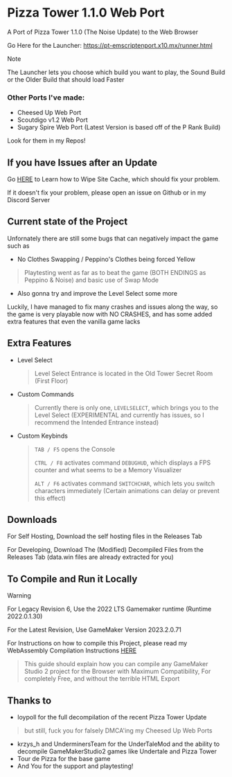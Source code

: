 # Pizza Tower 1.1.0 Web Port

A Port of Pizza Tower 1.1.0 (The Noise Update) to the Web Browser

Go Here for the Launcher: https://pt-emscriptenport.x10.mx/runner.html

> [!NOTE]
> The Launcher lets you choose which build you want to play, the Sound Build or the Older Build that should load Faster

### Other Ports I've made:
- Cheesed Up Web Port
- Scoutdigo v1.2 Web Port
- Sugary Spire Web Port (Latest Version is based off of the P Rank Build)

Look for them in my Repos!

## If you have Issues after an Update
Go [HERE](https://burnedwebsite.vercel.app/guide/wipecache.html#wiping-site-cache) to Learn how to Wipe Site Cache, which should fix your problem.

If it doesn't fix your problem, please open an issue on Github or in my Discord Server

## Current state of the Project

Unfornately there are still some bugs that can negatively impact the game such as
- No Clothes Swapping / Peppino's Clothes being forced Yellow
> Playtesting went as far as to beat the game (BOTH ENDINGS as Peppino & Noise) and basic use of Swap Mode

- Also gonna try and improve the Level Select some more

Luckily, I have managed to fix many crashes and issues along the way, so the game is very playable now with NO CRASHES, and has some added extra features that even the vanilla game lacks

## Extra Features
- Level Select
    > Level Select Entrance is located in the Old Tower Secret Room (First Floor)
- Custom Commands
    > Currently there is only one, ```LEVELSELECT```, which brings you to the Level Select (EXPERIMENTAL and currently has issues, so I recommend the Intended Entrance instead)
- Custom Keybinds
    > ```TAB / F5``` opens the Console
    >
    > ```CTRL / F8``` activates command ```DEBUGHUD```, which displays a FPS counter and what seems to be a Memory Visualizer
    > 
    > ```ALT / F6``` activates command ```SWITCHCHAR```, which lets you switch characters immediately (Certain animations can delay or prevent this effect)

## Downloads

For Self Hosting, Download the self hosting files in the Releases Tab

For Developing, Download The (Modified) Decompiled Files from the Releases Tab (data.win files are already extracted for you)

## To Compile and Run it Locally

> [!WARNING]
> For Legacy Revision 6, Use the 2022 LTS Gamemaker runtime (Runtime 2022.0.1.30)
>
> For the Latest Revision, Use GameMaker Version 2023.2.0.71

For Instructions on how to compile this Project, please read my WebAssembly Compilation Instructions [HERE](https://burnedwebsite.vercel.app/guide/)
> This guide should explain how you can compile any GameMaker Studio 2 project for the Browser with Maximum Compatibility, For completely Free, and without the terrible HTML Export

## Thanks to
- loypoll for the full decompilation of the recent Pizza Tower Update
> but still, fuck you for falsely DMCA'ing my Cheesed Up Web Ports
- krzys_h and UnderminersTeam for the UnderTaleMod and the ability to decompile GameMakerStudio2 games like Undertale and Pizza Tower
- Tour de Pizza for the base game
- And You for the support and playtesting!
